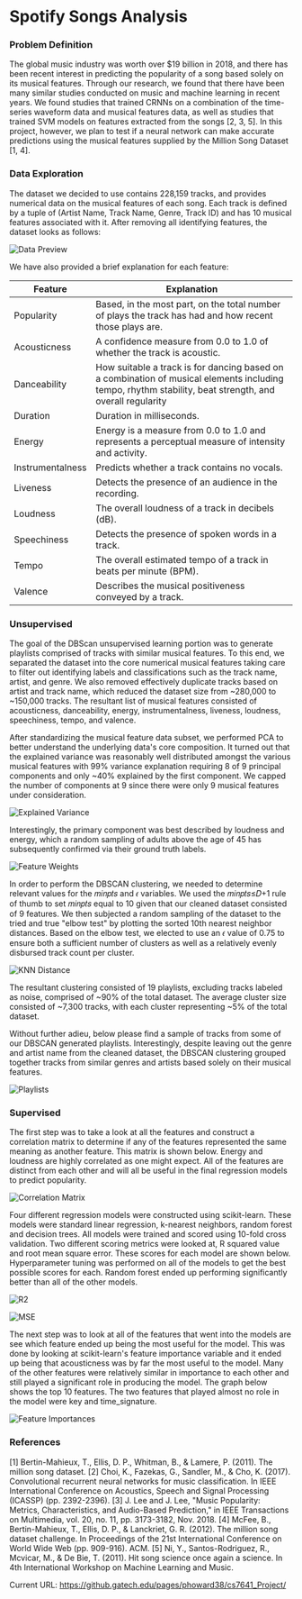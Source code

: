 # Spotify Songs Analysis

### Problem Definition

The global music industry was worth over $19 billion in 2018, and there has been recent interest in predicting the popularity of a song based solely on its musical features. Through our research, we found that there have been many similar studies conducted on music and machine learning in recent years. We found studies that trained CRNNs on a combination of the time-series waveform data and musical features data, as well as studies that trained SVM models on features extracted from the songs [2, 3, 5]. In this project, however, we plan to test if a neural network can make accurate predictions using the musical features supplied by the Million Song Dataset [1, 4].


### Data Exploration

The dataset we decided to use contains 228,159 tracks, and provides numerical data on the musical features of each song. Each track is defined by a tuple of (Artist Name, Track Name, Genre, Track ID) and has 10 musical features associated with it. After removing all identifying features, the dataset looks as follows:

![Data Preview](data_head.png)

We have also provided a brief explanation for each feature:


| Feature          | Explanation                                                                                                                                             |
|------------------|---------------------------------------------------------------------------------------------------------------------------------------------------------|
| Popularity       | Based, in the most part, on the total number of plays the track has had and how recent those plays are.                                                 |
| Acousticness     | A confidence measure from 0.0 to 1.0 of whether the track is acoustic.                                                                                  |
| Danceability     | How suitable a track is for dancing based on a combination of musical elements including tempo, rhythm stability, beat strength, and overall regularity |
| Duration         | Duration in milliseconds.                                                                                                                               |
| Energy           | Energy is a measure from 0.0 to 1.0 and represents a perceptual measure of intensity and activity.                                                      |
| Instrumentalness | Predicts whether a track contains no vocals.                                                                                                            |
| Liveness         | Detects the presence of an audience in the recording.                                                                                                   |
| Loudness         | The overall loudness of a track in decibels (dB).                                                                                                       |
| Speechiness      | Detects the presence of spoken words in a track.                                                                                                        |
| Tempo            | The overall estimated tempo of a track in beats per minute (BPM).                                                                                       |
| Valence          | Describes the musical positiveness conveyed by a track.   



### Unsupervised

The goal of the DBScan unsupervised learning portion was to generate playlists comprised of tracks with similar musical features. To this end, we separated the dataset into the core numerical musical features taking care to filter out identifying labels and classifications such as the track name, artist, and genre. We also removed effectively duplicate tracks based on artist and track name, which reduced the dataset size from ~280,000 to ~150,000 tracks. The resultant list of musical features consisted of acousticness, danceability, energy, instrumentalness, liveness, loudness, speechiness, tempo, and valence.

After standardizing the musical feature data subset, we performed PCA to better understand the underlying data's core composition. It turned out that the explained variance was reasonably well distributed amongst the various musical features with 99% variance explanation requiring 8 of 9 principal components and only ~40% explained by the first component. We capped the number of components at 9 since there were only 9 musical features under consideration. 

![Explained Variance](dbscan_images/musical_feature_pca_explained_variance.png)

Interestingly, the primary component was best described by loudness and energy, which a random sampling of adults above the age of 45 has subsequently confirmed via their ground truth labels.

![Feature Weights](dbscan_images/pca_feature_weights.png)

In order to perform the DBSCAN clustering, we needed to determine relevant values for the  𝑚𝑖𝑛𝑝𝑡𝑠  and  𝜖  variables. We used the  𝑚𝑖𝑛𝑝𝑡𝑠≤𝐷+1  rule of thumb to set  𝑚𝑖𝑛𝑝𝑡𝑠  equal to 10 given that our cleaned dataset consisted of 9 features. We then subjected a random sampling of the dataset to the tried and true "elbow test" by plotting the sorted 10th nearest neighbor distances. Based on the elbow test, we elected to use an  𝜖  value of 0.75 to ensure both a sufficient number of clusters as well as a relatively evenly disbursed track count per cluster.

![KNN Distance](dbscan_images/knn_distance.png)

The resultant clustering consisted of 19 playlists, excluding tracks labeled as noise, comprised of ~90% of the total dataset. The average cluster size consisted of ~7,300 tracks, with each cluster representing ~5% of the total dataset.

Without further adieu, below please find a sample of tracks from some of our DBSCAN generated playlists. Interestingly, despite leaving out the genre and artist name from the cleaned dataset, the DBSCAN clustering grouped together tracks from similar genres and artists based solely on their musical features.

![Playlists](dbscan_images/playlists.PNG)

### Supervised

The first step was to take a look at all the features and construct a correlation matrix
to determine if any of the features represented the same meaning as another feature. This
matrix is shown below. Energy and loudness are highly correlated as one might expect. All 
of the features are distinct from each other and will all be useful in the final regression 
models to predict popularity.

![Correlation Matrix](images/correlation_matrix.PNG)

Four different regression models were constructed using scikit-learn. These models were 
standard linear regression, k-nearest neighbors, random forest and decision trees. All models
were trained and scored using 10-fold cross validation. Two different scoring metrics were looked
at, R squared value and root mean square error. These scores for each model are shown below. 
Hyperparameter tuning was performed on all of the models to get the best possible scores for each. 
Random forest ended up performing significantly better than all of the other models. 

![R2](images/r2_bar_plot.png)

![MSE](images/rmse_bar_plot.png)

The next step was to look at all of the features that went into the models are see which feature
ended up being the most useful for the model. This was done by looking at scikit-learn's feature
importance variable and it ended up being that acousticness was by far the most useful to the 
model. Many of the other features were relatively similar in importance to each other and still 
played a significant role in producing the model. The graph below shows the top 10 features. The 
two features that played almost no role in the model were key and time_signature. 

![Feature Importances](images/feature_importances_random_forest.png)


### References

[1] Bertin-Mahieux, T., Ellis, D. P., Whitman, B., & Lamere, P. (2011). The million song dataset.
[2] Choi, K., Fazekas, G., Sandler, M., & Cho, K. (2017). Convolutional recurrent neural
networks for music classification. In IEEE International Conference on Acoustics,
Speech and Signal Processing (ICASSP) (pp. 2392-2396).
[3] J. Lee and J. Lee, "Music Popularity: Metrics, Characteristics, and Audio-Based Prediction," in IEEE Transactions on Multimedia, vol. 20, no. 11, pp. 3173-3182, Nov. 2018.
[4] McFee, B., Bertin-Mahieux, T., Ellis, D. P., & Lanckriet, G. R. (2012). The million song 
dataset challenge. In Proceedings of the 21st International Conference on World Wide 
Web (pp. 909-916). ACM.
[5] Ni, Y., Santos-Rodriguez, R., Mcvicar, M., & De Bie, T. (2011). Hit song science 
once again a science. In 4th International Workshop on Machine Learning and Music.



Current URL: https://github.gatech.edu/pages/phoward38/cs7641_Project/
